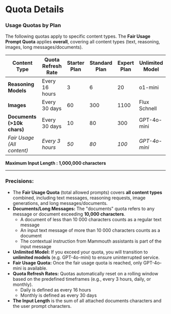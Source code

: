 # Quota Details

### **Usage Quotas by Plan**

The following quotas apply to specific content types. The **Fair Usage Prompt Quota** applies **overall**, covering all content types (text, reasoning, images, long messages/documents).

| Content Type | Quota Refresh Rate | Starter Plan  | Standard Plan | Expert Plan | Unlimited Model |
| --- | --- | --- | --- | --- | --- |
| **Reasoning Models** | Every 16 hours | 3 | 6 | 20 | o1-mini |
| **Images** | Every 30 days | 60 | 300 | 1100 | Flux Schnell |
| **Documents (>10k chars)** | Every 30 days | 10 | 80 | 300 | GPT-4o-mini |
| *Fair Usage (All content)* | *Every 3 hours* | *50* | *80* | *100* | *GPT-4o-mini* |

**Maximum Input Length : 1,000,000 characters**

---

### **Precisions:**

- The **Fair Usage Quota** (total allowed prompts) covers **all content types** combined, including text messages, reasoning requests, image generations, and long messages/documents.
- **Documents/Long Messages:** The "documents" quota refers to any message or document exceeding **10,000 characters**.
    - A document of less than 10 000 characters counts as a regular text message
    - An input text message of more than 10 000 characters counts as a document
    - The contextual instruction from Mammouth assistants is part of the input message
- **Unlimited Model:** If you exceed your quota, you will transition to **unlimited models** (e.g. GPT-4o-mini) to ensure uninterrupted service.
- **Fair Usage Quota:** Once the fair usage quota is reached, only GPT-4o-mini is available.
- **Quota Refresh Rates:** Quotas automatically reset on a rolling window based on the predefined timeframes (e.g., every 3 hours, daily, or monthly).
    - Daily is defined as every 16 hours
    - Monthly is defined as every 30 days
- **The Input Length** is the sum of all attached documents characters and the user prompt characters.
